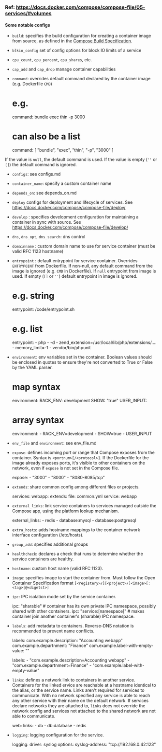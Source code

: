 ### Ref: https://docs.docker.com/compose/compose-file/05-services/#volumes

#### Some notable configs
- `build`: specifies the build configuration for creating a container image from source, as defined in the [Compose Build Specification](https://docs.docker.com/compose/compose-file/build/).

- `blkio_config` set of config options for block IO limits of a service

- `cpu_count`, `cpu_percent`, `cpu_shares`, etc.

- `cap_add` and `cap_drop` manage container capabilities

- `command`: overrides default command declared by the container image (e.g. Dockerfile `CMD`)

    # e.g.
    command: bundle exec thin -p 3000

    # can also be a list
    command: [ "bundle", "exec", "thin", "-p", "3000" ]

If the value is `null`, the default command is used. If the value is empty (`''` or `[]`) the default command is ignored.

- `configs`: see configs.md

- `container_name`: specify a custom container name

- `depends_on`: see depends\_on.md

- `deploy` configs for deployment and lifecycle of services. See https://docs.docker.com/compose/compose-file/deploy/

- `develop` : specifies development configuration for maintaining a container in sync with source. See https://docs.docker.com/compose/compose-file/develop/

- `dns`, `dns_opt`, `dns_search`: dns control

- `domainname` : custom domain name to use for service container (must be valid RFC 1123 hostname)

- `entrypoint` : default entrypoint for service container. Overrides `ENTRYPOINT` from Dockerfile. If non-null, any default command from the image is ignored (e.g. `CMD` in Dockerfile). If `null` entrypoint from image is used. If empty (`[]` or `''`) default entrypoint in image is ignored.

    # e.g. string
    entrypoint: /code/entrypoint.sh

    # e.g. list
    entrypoint:
      - php
      - -d
      - zend_extension=/usr/local/lib/php/extensions/....
      - memory_limit=-1
      - vendor/bin/phpunit

- `environment`: env variables set in the container. Boolean values should be enclosed in quotes to ensure they're not converted to True or False by the YAML parser.

    # map syntax
    environment:
      RACK_ENV: development
      SHOW: "true"
      USER_INPUT:

    # array syntax
    environment:
      - RACK_ENV=development
      - SHOW=true
      - USER_INPUT

- `env_file` and `environment`: see env\_file.md

- `expose`: defines incoming port or range that Compose exposes from the container. Syntax is `<portnum>[/<protocol>]`. If the Dockerfile for the image already exposes ports, it's visible to other containers on the network, even if `expose` is not set in the Compose file.

    expose:
      - "3000"
      - "8000"
      - "8080-8085/tcp"

- `extends`: share common config among different files or projects.

    services:
      webapp:
        extends:
          file: common.yml
          service: webapp

- `external_links`:  link service containers to services managed outside the Compose app, using the platform lookup mechanism.

    external_links:
      - redis
      - database:mysql
      - database:postgresql

- `extra_hosts`: adds hostname mappings to the container network interface configuration (/etc/hosts).

- `group_add`: specifies additional groups

- `healthcheck`: declares a check that runs to determine whether the service containers are healthy.

- `hostname`: custom host name (valid RFC 1123).

- `image`: specifies image to start the container from. Must follow the Open Container Specification format `[<registery>/][<project>/]<image>[:<tag>|@<digetst>]`

- `ipc`: IPC isolation mode set by the service container.

    ipc: "sharable" # container has its own private IPC namespace, possibly shared with other containers.
    ipc: "service:[namespace]" # makes container join another container's (sharable) IPC namespace.

- `labels`: add metadata to containers. Reverse-DNS notation is recommended to prevent name conflicts.

    labels:
      com.example.description: "Accounting webapp"
      com.example.departnment: "Finance"
      com.example.label-with-empty-value: ""

    labels:
      - "com.example.description=Accounting webapp"
      - "com.example.departnment=Finance"
      - "com.example.label-with-empty-value"

- `links`: defines a network link to containers in another service. Containers for the linked ervice are reachable at a hostname identical to the alias, or the service name. Links aren't required for services to communicate. With no network specified any service is able to reach any other service with their name on the default network. If services declare networks they are attached to, `links` does not override the network config and services not attached to the shared network are not able to communicate.

    web:
      links:
        - db
        - db:database
        - redis

- `logging`: logging configuration for the service.

    logging:
      driver: syslog
      options:
        syslog-address: "tcp://192.168.0.42:123"
